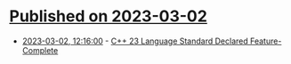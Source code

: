 # [Published on 2023-03-02](index.md)

* [2023-03-02, 12:16:00](https://soylentnews.org/article.pl?sid=23/03/01/1857257&from=rss) - [C++ 23 Language Standard Declared Feature-Complete](https://soylentnews.org/article.pl?sid=23/03/01/1857257&from=rss)
